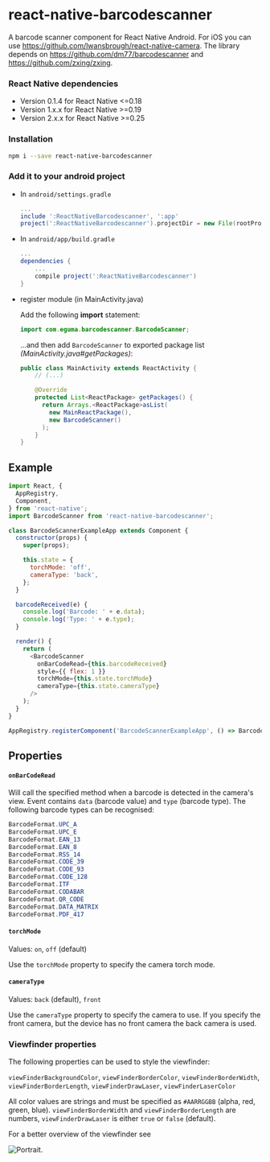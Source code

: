 # react-native-barcodescanner

A barcode scanner component for React Native Android. For iOS you can use https://github.com/lwansbrough/react-native-camera. The library depends on https://github.com/dm77/barcodescanner and https://github.com/zxing/zxing.

### React Native dependencies

- Version 0.1.4 for React Native <=0.18
- Version 1.x.x for React Native >=0.19
- Version 2.x.x for React Native >=0.25

### Installation

```bash
npm i --save react-native-barcodescanner
```

### Add it to your android project

* In `android/settings.gradle`

  ```gradle
  ...
  include ':ReactNativeBarcodescanner', ':app'
  project(':ReactNativeBarcodescanner').projectDir = new File(rootProject.projectDir, '../node_modules/react-native-barcodescanner/android')
  ```

* In `android/app/build.gradle`

  ```gradle
  ...
  dependencies {
      ...
      compile project(':ReactNativeBarcodescanner')
  }
  ```

* register module (in MainActivity.java)

  Add the following **import** statement:
  ```Java
  import com.eguma.barcodescanner.BarcodeScanner;
  ```

  ...and then add `BarcodeScanner` to exported package list *(MainActivity.java#getPackages)*:

  ```Java
  public class MainActivity extends ReactActivity {
      // (...)

      @Override
      protected List<ReactPackage> getPackages() {
        return Arrays.<ReactPackage>asList(
          new MainReactPackage(),
          new BarcodeScanner()
        );
      }
  }
  ```

## Example
```javascript
import React, {
  AppRegistry,
  Component,
} from 'react-native';
import BarcodeScanner from 'react-native-barcodescanner';

class BarcodeScannerExampleApp extends Component {
  constructor(props) {
    super(props);

    this.state = {
      torchMode: 'off',
      cameraType: 'back',
    };
  }

  barcodeReceived(e) {
    console.log('Barcode: ' + e.data);
    console.log('Type: ' + e.type);
  }

  render() {
    return (
      <BarcodeScanner
        onBarCodeRead={this.barcodeReceived}
        style={{ flex: 1 }}
        torchMode={this.state.torchMode}
        cameraType={this.state.cameraType}
      />
    );
  }
}

AppRegistry.registerComponent('BarcodeScannerExampleApp', () => BarcodeScannerExampleApp);
```

## Properties

#### `onBarCodeRead`

Will call the specified method when a barcode is detected in the camera's view.
Event contains `data` (barcode value) and `type` (barcode type).
The following barcode types can be recognised:

```java
BarcodeFormat.UPC_A
BarcodeFormat.UPC_E
BarcodeFormat.EAN_13
BarcodeFormat.EAN_8
BarcodeFormat.RSS_14
BarcodeFormat.CODE_39
BarcodeFormat.CODE_93
BarcodeFormat.CODE_128
BarcodeFormat.ITF
BarcodeFormat.CODABAR
BarcodeFormat.QR_CODE
BarcodeFormat.DATA_MATRIX
BarcodeFormat.PDF_417
```

#### `torchMode`

Values:
`on`,
`off` (default)

Use the `torchMode` property to specify the camera torch mode.

#### `cameraType`

Values:
`back` (default),
`front`

Use the `cameraType` property to specify the camera to use. If you specify the front camera, but the device has no front camera the back camera is used.

### Viewfinder properties

The following properties can be used to style the viewfinder:

`viewFinderBackgroundColor`,
`viewFinderBorderColor`,
`viewFinderBorderWidth`,
`viewFinderBorderLength`,
`viewFinderDrawLaser`,
`viewFinderLaserColor`

All color values are strings and must be specified as `#AARRGGBB` (alpha, red, green, blue). `viewFinderBorderWidth` and `viewFinderBorderLength` are numbers, `viewFinderDrawLaser` is either `true` or `false` (default).

For a better overview of the viewfinder see

![Portrait](https://raw.github.com/ideacreation/react-native-barcodescanner/master/screenshot.png).
